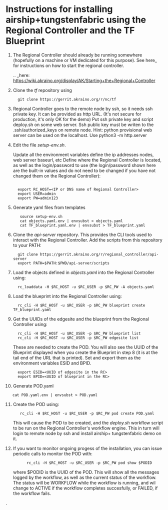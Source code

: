Instructions for installing airship+tungstenfabric using the Regional Controller and the TF Blueprint
======================================================================================================

1. The Regional Controller should already be running somewhere (hopefully on a machine or
   VM dedicated for this purpose). See here_ for instructions on how to start the regional
   controller.

   .. _here: https://wiki.akraino.org/display/AK/Starting+the+Regional+Controller

2. Clone the *tf* repository using

   ~~~
     git clone https://gerrit.akraino.org/r/nc/tf
   ~~~

3. Regional Controller goes to the remote node by ssh, so it needs ssh private key.
   It can be provided as http URL. (It's not secure for production, it's only OK for the demo)
   Put ssh private key and script deploy.sh on some web server.
   Ssh public key must be writen to the .ssh/authorized_keys on remote node.
   Hint: python provisional web server can be used on the localhost. Use python3 -m http.server

4. Edit the file *setup-env.sh*.

   Update all the environment variables  define the ip addresses nodes, web server baseurl, etc
   Define where the Regional Controller is located, as well as the login/password to use
   (the login/password shown here are the built-in values and do not need to be changed
   if you have not changed them on the Regional Controller):

   ~~~

     export RC_HOST=<IP or DNS name of Regional Controller>
     export USER=admin
     export PW=admin123
   ~~~

5. Generate yaml files from templates

   ~~~
      source setup-env.sh
      cat objects.yaml.env | envsubst > objects.yaml
      cat TF_blueprint.yaml.env | envsubst > TF_blueprint.yaml
   ~~~

6. Clone the *api-server* repository.  This provides the CLI tools used to interact with the
   Regional Controller.  Add the scripts from this repository to your PATH:

   ~~~
     git clone https://gerrit.akraino.org/r/regional_controller/api-server
     export PATH=$PATH:$PWD/api-server/scripts
   ~~~

7. Load the objects defined in *objects.yaml* into the Regional Controller using:

   ~~~
     rc_loaddata -H $RC_HOST -u $RC_USER -p $RC_PW -A objects.yaml
   ~~~

8. Load the blueprint into the Regional Controller using:

   ~~~
     rc_cli -H $RC_HOST -u $RC_USER -p $RC_PW blueprint create TF_blueprint.yaml
   ~~~

9. Get the UUIDs of the edgesite and the blueprint from the Regional Controller using:

    ~~~
      rc_cli -H $RC_HOST -u $RC_USER -p $RC_PW blueprint list
      rc_cli -H $RC_HOST -u $RC_USER -p $RC_PW edgesite list
    ~~~

    These are needed to create the POD.  You will also see the UUID of the Blueprint displayed
    when you create the Blueprint in step 8 (it is at the tail end of the URL that is printed).
    Set and export them as the environment variables ESID and BPID.

    ~~~
      export ESID=<UUID of edgesite in the RC>
      export BPID=<UUID of blueprint in the RC>
    ~~~

10. Generate POD.yaml

   ~~~
      cat POD.yaml.env | envsubst > POD.yaml
   ~~~

11. Create the POD using:

    ~~~
       rc_cli -H $RC_HOST -u $RC_USER -p $RC_PW pod create POD.yaml
    ~~~

    This will cause the POD to be created, and the *deploy.sh* workflow script to be
    run on the Regional Controller's workflow engine. This in turn will login to remote node by ssh
    and install airship+ tungstenfabric demo on it.

12. If you want to monitor ongoing progess of the installation, you can issue periodic calls
    to monitor the POD with:

    ~~~
          rc_cli -H $RC_HOST -u $RC_USER -p $RC_PW pod show $PODID
    ~~~

    where $PODID is the UUID of the POD. This will show all the messages logged by the
    workflow, as well as the current status of the workflow. The status will be WORKFLOW
    while the workflow is running, and wil change to ACTIVE if the workflow completes
    succesfully, or FAILED, if the workflow fails.








.
